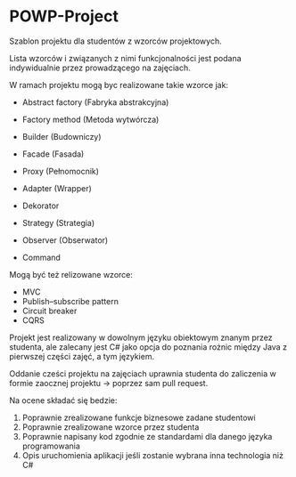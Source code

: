 # POWP-Project

Szablon projektu dla studentów z wzorców projektowych. 

Lista wzorców i związanych z nimi funkcjonalności jest podana indywidualnie przez prowadzącego na zajęciach.

W ramach projektu mogą byc realizowane takie wzorce jak:
* Abstract factory (Fabryka abstrakcyjna)
* Factory method (Metoda wytwórcza)
* Builder (Budowniczy)

* Facade (Fasada)
* Proxy (Pełnomocnik)
* Adapter (Wrapper)
* Dekorator

* Strategy (Strategia)
* Observer (Obserwator)
* Command

Mogą być też relizowane wzorce: 
* MVC
* Publish–subscribe pattern
* Circuit breaker
* CQRS

Projekt jest realizowany w dowolnym języku obiektowym znanym przez studenta, ale zalecany jest C# jako opcja do poznania rożnic między Java z pierwszej części zajęć, a tym językiem. 

Oddanie cześci projektu na zajęciach uprawnia studenta do zaliczenia w formie zaocznej projektu -> poprzez sam pull request.

Na ocene składać się bedzie:
1. Poprawnie zrealizowane funkcje biznesowe zadane studentowi
2. Poprawnie zrealizowane wzorce przez studenta
3. Poprawnie napisany kod zgodnie ze standardami dla danego języka programowania
4. Opis uruchomienia aplikacji jeśli zostanie wybrana inna technologia niż C#
